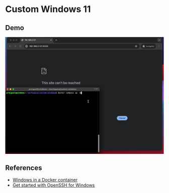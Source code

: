 # Custom Windows 11

## Demo
<img src="https://raw.githubusercontent.com/prmiguel/media/main/2f08541a-966c-4111-af67-3cfcfdb86b37.gif" width="700"/>

## References
- [Windows in a Docker container](https://github.com/dockur/windows)
- [Get started with OpenSSH for Windows](https://learn.microsoft.com/en-us/windows-server/administration/openssh/openssh_install_firstuse?tabs=gui)
  
